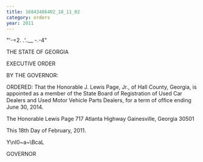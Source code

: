 ```yaml
---
title: 16843486402_18_11_02
category: orders
year: 2011
---
```

   
  

     

  

"'-=2. .‘..__ -.-4"

THE STATE OF GEORGIA

EXECUTIVE ORDER

   

BY THE GOVERNOR:

ORDERED: That the Honorable J. Lewis Page, Jr., of Hall County, Georgia, is
appointed as a member of the State Board of Registration of Used
Car Dealers and Used Motor Vehicle Parts Dealers, for a term of
ofﬁce ending June 30, 2014.

The Honorable Lewis Page
717 Atlanta Highway
Gainesville, Georgia 30501

This 18th Day of February, 2011.

Y\nI0~a~\BcaL

GOVERNOR

